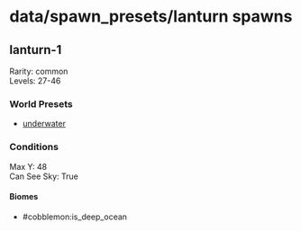 # data/spawn_presets/lanturn spawns  
  
## lanturn-1  
Rarity: common  
Levels: 27-46  
  
### World Presets  
* [underwater](data/spawn_data/underwater.md)  
  
### Conditions  
Max Y: 48  
Can See Sky: True  
  
#### Biomes  
  * #cobblemon:is_deep_ocean
  
